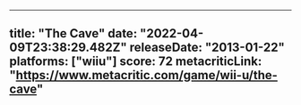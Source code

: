 
---
title: "The Cave"
date: "2022-04-09T23:38:29.482Z"
releaseDate: "2013-01-22"
platforms: ["wiiu"]
score: 72
metacriticLink: "https://www.metacritic.com/game/wii-u/the-cave"
---
